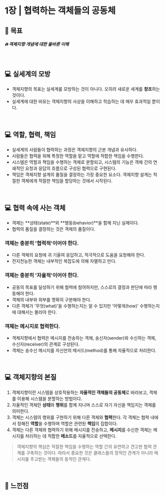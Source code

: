 # 1장 | 협력하는 객체들의 공동체

## 🚩 목표

##### 🔥 객체지향 개념에 대한 올바른 이해

<br>

## 💻 실세계의 모방

- 객체지향의 목표는 실세계를 모방하는 것이 아니다. 오히려 새로운 세계를 **창조**하는 것이다.
- 실세계에 대한 비유는 객체지향의 사상을 이해하고 학습하는 데 매우 효과적일 뿐이다.

<br>

## 💻 역할, 협력, 책임

- 실세계의 사람들이 협력하는 과정은 객체지향의 근본 개념과 유사하다.
- 사람들은 협력을 위해 특정한 역할을 맡고 역할에 적합한 책임을 수행한다.
- 시스템은 역할과 책임을 수행하는 객체로 분할되고, 시스템의 기능은 객체 간의 연쇄적인 요청과 응답의 흐름으로 구성된 협력으로 구현된다.
- 책임은 객체지향 설계의 품질을 결정하는 가장 중요한 요소다. 객체지향 설계는 적절한 객체에게 적절한 책임을 할당하는 것에서 시작된다.

<br>

## 💻 협력 속에 사는 객체

- 객체는 **상태(state)**와 **행동(behavior)**을 함께 지닌 실체이다.
- 협력의 품질을 결정하는 것은 객체의 품질이다.

### 객체는 충분히 '협력적'이어야 한다.
- 다른 객체의 요청에 귀 기울여 응답하고, 적극적으로 도움을 요청해야 한다.
- 전지전능한 객체는 내부적인 복잡도에 의해 자멸하고 만다.

### 객체는 충분히 '자율적'이어야 한다.
- 공동의 목표를 달성하기 위해 협력에 참여하지만, 스스로의 결정과 판단에 따라 행동해야 한다.
- 객체의 내부와 외부를 명확히 구분해야 한다.
- 다른 객체가 '무엇(what)'을 수행하는지는 알 수 있지만 '어떻게(how)' 수행하는지에 대해서는 몰라야 한다.

### 객체는 메시지로 협력한다.
- 객체지향에서 협력은 메시지를 전송하는 객체, 송신자(sender)와 수신하는 객체, 수신자(receiver)의 관계로 구성된다.
- 객체는 송수신 메시지를 자신만의 메서드(method)를 통해 자율적으로 처리한다.

<br>

## 💻 객체지향의 본질

1. 객체지향이란 시스템을 상호작용하는 **자율적인 객체들의 공동체**로 바라보고, 객체를 이용해 시스템을 분할하는 방법이다.
2. 자율적인 객체란 **상태**와 **행위**를 함께 지니며 스스로 자기 자신을 책임지는 객체를 의미한다.
3. 객체는 시스템의 행위를 구현하기 위해 다른 객체와 **협력**한다. 각 객체는 협력 내에서 정해진 **역할**을 수행하며 역할은 관련된 **책임**의 집합이다.
4. 객체는 다른 객체와 협력하기 위해 메시지를 전송하고, **메시지**를 수신한 객체는 메시지를 처리하는 데 적합한 **메소드**를 자율적으로 선택한다.

> 객체지향의 핵심은 적절한 책임을 수행하는 역할 간의 유연하고 견고한 협력 관계를 구축하는 것이다. 따라서 중요한 것은 클래스들의 정적인 관계가 아니라 메시지를 주고받는 객체들의 동적인 관계다.

<br>

## 📝 느낀점
